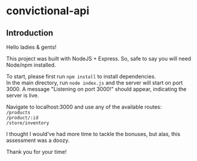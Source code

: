 # convictional-api

## Introduction
Hello ladies & gents!  

This project was built with NodeJS + Express. So, safe to say you will need Node/npm installed.  

To start, please first run ```npm install``` to install dependencies.  
In the main directory, run ```node index.js``` and the server will start on port 3000. A message "Listening on port 3000!" should appear, indicating the server is live.

Navigate to localhost:3000 and use any of the available routes:  
```/products```  
```/product/:id```  
```/store/inventory```

I thought I would've had more time to tackle the bonuses, but alas, this assessment was a doozy.

Thank you for your time!
